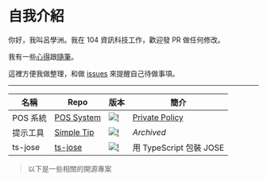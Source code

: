 # 自我介紹

你好，我叫呂學洲。我在 104 資訊科技工作，歡迎發 PR 做任何修改。

我有一些[心得](feedback/index.md)跟[隨筆](essay/index.md)。

這裡方便我做整理，和做 [issues](https://github.com/evan361425/evan361425.github.io/issues) 來提醒自己待做事項。

---

| 名稱 | Repo | 版本 | 簡介 |
| - | - | - | - |
| POS 系統 | [POS System] | [![!][ps-badge]][ps-ver] | [Private Policy][ps-intro] |
| 提示工具  | [Simple Tip] | [![!][st-badge]][st-ver] | _Archived_ |
| ts-jose | [ts-jose]     | [![!][tj-badge]][tj-ver] | 用 TypeScript 包裝 JOSE |

> 以下是一些相關的開源專案

[pos system]: https://github.com/evan361425/flutter-pos-system
[ps-ver]: https://github.com/evan361425/flutter-pos-system/releases/latest
[ps-badge]: https://img.shields.io/github/v/tag/evan361425/flutter-pos-system?label=%20&style=for-the-badge&logo=github
[ps-intro]: https://evan361425.github.io/flutter-pos-system/PRIVACY_POLICY/
[simple tip]: https://github.com/evan361425/flutter-simple-tip
[st-badge]: https://img.shields.io/pub/v/simple_tip?label=%20&style=for-the-badge&logo=flutter
[st-ver]: https://pub.dev/packages/simple_tip
[ts-jose]: https://github.com/evan361425/ts-jose
[tj-badge]: https://img.shields.io/github/v/tag/evan361425/ts-jose?label=%20&style=for-the-badge&logo=github
[tj-ver]: https://github.com/evan361425/ts-jose/releases/latest
